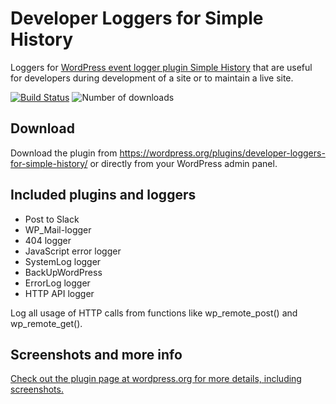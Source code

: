 # Developer Loggers for Simple History

Loggers for [WordPress event logger plugin Simple History](http://simple-history.com)
that are useful for developers during development of a site or to maintain a live site.

[![Build Status](https://travis-ci.org/bonny/Developer-Loggers-for-Simple-History.svg?branch=master)](https://travis-ci.org/bonny/Developer-Loggers-for-Simple-History)
![Number of downloads](https://img.shields.io/wordpress/plugin/dt/developer-loggers-for-simple-history.svg)
<!-- ![Rating at wordpress.org](https://img.shields.io/wordpress/plugin/r/developer-loggers-for-simple-history.svg) -->

## Download

Download the plugin from https://wordpress.org/plugins/developer-loggers-for-simple-history/ or directly from your WordPress admin panel.

## Included plugins and loggers

 - Post to Slack
 - WP_Mail-logger  
 - 404 logger  
 - JavaScript error logger  
 - SystemLog logger  
  - BackUpWordPress
 - ErrorLog logger
 - HTTP API logger

Log all usage of HTTP calls from functions like wp_remote_post() and wp_remote_get().

## Screenshots and more info

[Check out the plugin page at wordpress.org for more details, including screenshots.](https://wordpress.org/plugins/developer-loggers-for-simple-history/)
